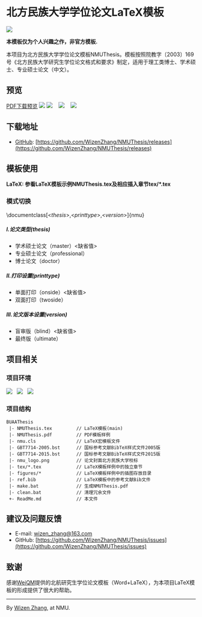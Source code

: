 # 北方民族大学学位论文LaTeX模板
[![](https://img.shields.io/badge/version-v3.0-brightgreen.svg)](https://github.com/WizenZhang/NMUThesis/releases)

**本模板仅为个人兴趣之作，非官方模板.**

本项目为北方民族大学学位论文模板NMUThesis。模板按照院教字〔2003〕169号《北方民族大学研究生学位论文格式和要求》制定，适用于理工类博士、学术硕士、专业硕士论文（中文）。


## 预览

[PDF下载预览](https://raw.githubusercontent.com/WizenZhang/NMUThesis/master/NMUThesis.pdf)
![](http://m.qpic.cn/psb?/V10qpMXt1Bkto2/r3VADoyZF.Y*LLn4f8xYGMNQk0LRsl4taVki*ySN9Ko!/b/dDYBAAAAAAAA&bo=1ghABrAJ2gYDCdE!&rf=viewer_4)
![](http://m.qpic.cn/psb?/V10qpMXt1Bkto2/KjoME8twxxdwIPu2nSE3lk3vkMr5mhpYMtOeNNa31YE!/b/dDUBAAAAAAAA&bo=1ghABrAJ2gYDCdE!&rf=viewer_4)   
![](http://m.qpic.cn/psb?/V10qpMXt1Bkto2/5XBYm1bCOmmBadyvfQiDuJIE2zCyQbCiaK8GJ2etsdA!/b/dC8BAAAAAAAA&bo=1ghABrAJ2gYDSZE!&rf=viewer_4)   
![](http://m.qpic.cn/psb?/V10qpMXt1Bkto2/WPEL5shQpMn0U3b8er7WayXA6QpZzIoxhvycmiO2tgw!/b/dDYBAAAAAAAA&bo=1ghABrAJ2gYDWYE!&rf=viewer_4)   

## 下载地址

+ [GitHub](https://github.com/WizenZhang/NMUThesis): [https://github.com/WizenZhang/NMUThesis/releases](https://github.com/WizenZhang/NMUThesis/releases)

## 模板使用

**LaTeX: 参看LaTeX模板示例NMUThesis.tex及相应插入章节tex/*.tex**

### 模式切换

\documentclass[<*thesis*>,<*printtype*>,<*version*>]{nmu}

##### I.论文类型(thesis)
+ 学术硕士论文（master）<缺省值>
+ 专业硕士论文（professional）
+ 博士论文（doctor）

##### II.打印设置(printtype)

+ 单面打印（onside）<缺省值>
+ 双面打印（twoside）

##### III.论文版本设置(version)
+ 盲审版（blind）<缺省值>
+ 最终版（ultimate）

## 项目相关

### 项目环境

![](https://img.shields.io/badge/Windows%207-64bit-blue.svg)   ![](https://img.shields.io/badge/TeXstudio-2.12.8-orange.svg)   ![](https://img.shields.io/badge/Texlive2017-20170524-ff69b4.svg)

### 项目结构

```
BUAAThesis
 |- NMUThesis.tex         // LaTeX模板(main)
 |- NMUThesis.pdf         // PDF模板样例
 |- nmu.cls               // LaTeX宏模板文件
 |- GBT7714-2005.bst      // 国标参考文献BibTeX样式文件2005版
 |- GBT7714-2015.bst      // 国标参考文献BibTeX样式文件2015版
 |- nmu_logo.png          // 论文封面北方民族大学校标
 |- tex/*.tex             // LaTeX模板样例中的独立章节
 |- figures/*             // LaTeX模板样例中的插图存放目录
 |- ref.bib               // LaTeX模板中的参考文献Bib文件
 |- make.bat              // 生成NMUThesis.pdf
 |- clean.bat             // 清理冗余文件
 +- ReadMe.md             // 本文件
```
## 建议及问题反馈

+ E-mail: [wizen_zhang@163.com](wizen_zhang@163.com)
+ GitHub: [https://github.com/WizenZhang/NMUThesis/issues](https://github.com/WizenZhang/NMUThesis/issues)

## 致谢

感谢[WeiQM](https://github.com/CheckBoxStudio/BUAAThesis)提供的北航研究生学位论文模板（Word+LaTeX），为本项目LaTeX模板的形成提供了很大的帮助。

***

By [Wizen Zhang](https://github.com/WizenZhang), at NMU.